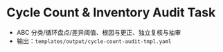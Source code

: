 # Cycle Count & Inventory Audit Task

- ABC 分类/循环盘点/差异阈值、根因与更正、独立复核与抽审
- 输出：`templates/output/cycle-count-audit-tmpl.yaml`
